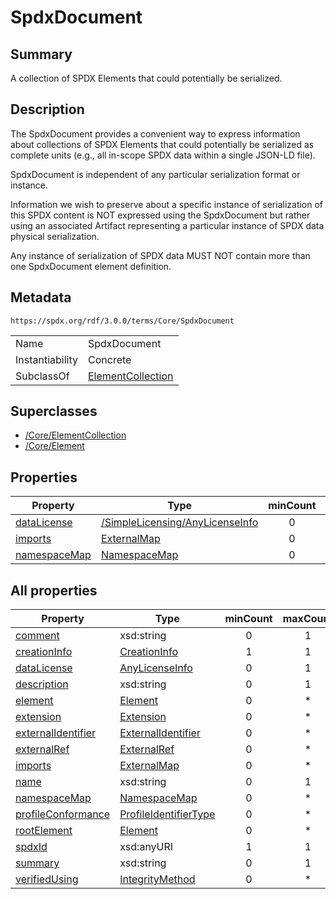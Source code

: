 <!-- Automatically generated by spec-parser v2.3.0 on 2024-07-16T15:00:52.540788+00:00 -->
<!-- SPDX-License-Identifier: Community-Spec-1.0 -->

# SpdxDocument

## Summary

A collection of SPDX Elements that could potentially be serialized.


## Description

The SpdxDocument provides a convenient way to express information about
collections of SPDX Elements that could potentially be serialized as complete
units (e.g., all in-scope SPDX data within a single JSON-LD file).

SpdxDocument is independent of any particular serialization format or instance.

Information we wish to preserve about a specific instance of serialization of
this SPDX content is NOT expressed using the SpdxDocument but rather using an
associated Artifact representing a particular instance of SPDX data physical
serialization.

Any instance of serialization of SPDX data MUST NOT contain more than one
SpdxDocument element definition.


## Metadata

`https://spdx.org/rdf/3.0.0/terms/Core/SpdxDocument`


| | |
|---|---|
| Name | SpdxDocument |
| Instantiability | Concrete |
| SubclassOf | [ElementCollection](../Classes/ElementCollection.md) |


## Superclasses

* [/Core/ElementCollection](../../Core/Classes/ElementCollection.md)
* [/Core/Element](../../Core/Classes/Element.md)




## Properties

| Property | Type | minCount | maxCount |
|---|---|:---:|:---:|
| [dataLicense](../Properties/dataLicense.md) | [/SimpleLicensing/AnyLicenseInfo](../../SimpleLicensing/Classes/AnyLicenseInfo.md) | 0 | 1 |
| [imports](../Properties/imports.md) | [ExternalMap](../Classes/ExternalMap.md) | 0 | * |
| [namespaceMap](../Properties/namespaceMap.md) | [NamespaceMap](../Classes/NamespaceMap.md) | 0 | * |



## All properties

| Property | Type | minCount | maxCount |
|---|---|:---:|:---:|
| [comment](../../Core/Properties/comment.md) | xsd:string | 0 | 1 |
| [creationInfo](../../Core/Properties/creationInfo.md) | [CreationInfo](../../Core/Classes/CreationInfo.md) | 1 | 1 |
| [dataLicense](../../Core/Properties/dataLicense.md) | [AnyLicenseInfo](../../SimpleLicensing/Classes/AnyLicenseInfo.md) | 0 | 1 |
| [description](../../Core/Properties/description.md) | xsd:string | 0 | 1 |
| [element](../../Core/Properties/element.md) | [Element](../../Core/Classes/Element.md) | 0 | * |
| [extension](../../Core/Properties/extension.md) | [Extension](../../Extension/Classes/Extension.md) | 0 | * |
| [externalIdentifier](../../Core/Properties/externalIdentifier.md) | [ExternalIdentifier](../../Core/Classes/ExternalIdentifier.md) | 0 | * |
| [externalRef](../../Core/Properties/externalRef.md) | [ExternalRef](../../Core/Classes/ExternalRef.md) | 0 | * |
| [imports](../../Core/Properties/imports.md) | [ExternalMap](../../Core/Classes/ExternalMap.md) | 0 | * |
| [name](../../Core/Properties/name.md) | xsd:string | 0 | 1 |
| [namespaceMap](../../Core/Properties/namespaceMap.md) | [NamespaceMap](../../Core/Classes/NamespaceMap.md) | 0 | * |
| [profileConformance](../../Core/Properties/profileConformance.md) | [ProfileIdentifierType](../../Core/Vocabularies/ProfileIdentifierType.md) | 0 | * |
| [rootElement](../../Core/Properties/rootElement.md) | [Element](../../Core/Classes/Element.md) | 0 | * |
| [spdxId](../../Core/Properties/spdxId.md) | xsd:anyURI | 1 | 1 |
| [summary](../../Core/Properties/summary.md) | xsd:string | 0 | 1 |
| [verifiedUsing](../../Core/Properties/verifiedUsing.md) | [IntegrityMethod](../../Core/Classes/IntegrityMethod.md) | 0 | * |




